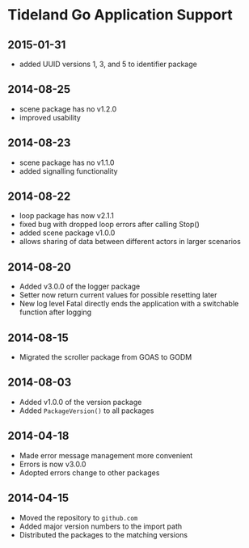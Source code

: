 # Tideland Go Application Support

## 2015-01-31

- added UUID versions 1, 3, and 5 to identifier package

## 2014-08-25

- scene package has no v1.2.0
- improved usability

## 2014-08-23

- scene package has no v1.1.0
- added signalling functionality

## 2014-08-22

- loop package has now v2.1.1
- fixed bug with dropped loop errors after calling Stop()
- added scene package v1.0.0
- allows sharing of data between different actors in
  larger scenarios

## 2014-08-20

- Added v3.0.0 of the logger package
- Setter now return current values for possible resetting later
- New log level Fatal directly ends the application with a
  switchable function after logging

## 2014-08-15

- Migrated the scroller package from GOAS to GODM

## 2014-08-03

- Added v1.0.0 of the version package
- Added `PackageVersion()` to all packages

## 2014-04-18

- Made error message management more convenient
- Errors is now v3.0.0
- Adopted errors change to other packages

## 2014-04-15

- Moved the repository to `github.com`
- Added major version numbers to the import path
- Distributed the packages to the matching versions

